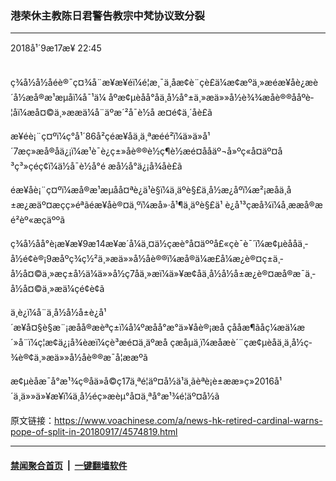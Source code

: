 ### 港荣休主教陈日君警告教宗中梵协议致分裂
------------------------

<div class="published">
 <span class="date" title="ä¸­å½æ¶é´">
  <time datetime="2018-09-17T22:45:47+08:00">
   2018å¹´9æ17æ¥ 22:45
  </time>
 </span>
</div>
<br/>
<div class="wsw">
 <p>
  ç¾å½å½­åéè®¯ç¤¾å¨æ¥æ¥éï¼é¦æ¸¯ä¸åæ¢è¨çè£ä¼æ¢æºä¸»æéæ¥åè¿æè´å½æå®æ¹æµåï¼å¯¹ä¼ åºæ¢µèåå°åä¸­å½å°±ä¸»æä»»å½è¾¾æåè®®ååºè­¦åï¼æå¤©ä¸»ææä¼å¨äºæ´²å¯è½å æ­¤é¢ä¸´åè£ã
 </p>
 <p>
  æ¥éè¡¨ç¤ºï¼ç°å¹´86å²çéæ¥åä¸ä¸ªæéé²ï¼ä»ä»å¹´7æç»æå®åä¿¡ï¼æ¹è¯è¿ç±»åè®®è½ç¶è½æé¤ååäº¬å»ºç«å¤äº¤å³ç³»çéç¢ï¼ä½å¯è½å°é æå½å°ä¿¡å¾åè£ã
 </p>
 <p>
  éæ¥åè¡¨ç¤ºï¼æå®æ¹æµåå¤ªè¿ä¹è§ï¼ä¸äºè§£ä¸­å½æ¿åºï¼æ²¡æåä¸­å±æ¿æäº¤æçç»éªãéæ¥åè®¤ä¸ºï¼æå»·å¹¶ä¸äºè§£ä¹ è¿å¹³çæå¾ï¼å¸ææå®æé²èº«æçäººã
  <br/>
 </p>
 <p>
  ç¾å½åå°è¡æ¥æ¥9æ14æ¥æ´å¼ä¸¤ä½çæè°å¤äººå£«çè¯è¯´ï¼æ¢µèååä¸­å½é¢è®¡9æåºç­¾ç½²ä¸»æä»»å½åè®®ï¼æå®ä¼æ­£å¼æ¿è®¤ç±ä¸­å½å¤©ä¸»æç±å½ä¼ä»»å½ç7åä¸»æï¼ä»¥æ¢åä¸­å½å½å±æ¿è®¤æå®æ¯ä¸­å½å¤©ä¸»æä¼çé¢è¢ã
 </p>
 <p>
  ä¸è¿ï¼å¨ä¸­å½å½å±è¿å¹´æ¥å¤§è§æ¨¡æåå®æèªç±ï¼å¼ºæåå°æ°ä»¥åè®¡æå çåå­æ¶ãåç¼æä¼æ´»å¨ï¼ç¦æ­¢ä¿¡å¾èæï¼çè³æé¤ä¸äºæå çæåµä¸ï¼æåæè´¨çæ¢µèåä¸ä¸­å½ç­¾è®¢ä¸»æä»»å½åè®®æ¯å¦ææºã
 </p>
 <p>
  æ¢µèåæ¯å°æ¹¾ç®åä»å©ç17ä¸ªé¦äº¤å½ä¹ä¸ãèªè¡è±ææ»ç»2016å¹´ä¸ä»»ä»¥æ¥ï¼ä¸­å½éç»­æèµ°å¤ä¸ªå°æ¹¾é¦äº¤å½ã
 </p>
</div>

原文链接：https://www.voachinese.com/a/news-hk-retired-cardinal-warns-pope-of-split-in-20180917/4574819.html


------------------------
#### [禁闻聚合首页](https://github.com/gfw-breaker/banned-news/blob/master/README.md) &nbsp;|&nbsp;  [一键翻墙软件](https://github.com/gfw-breaker/nogfw/blob/master/README.md)